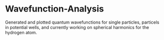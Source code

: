 # Wavefunction-Analysis
Generated and plotted quantum wavefunctions for single particles, particels in potential wells, and currently working on spherical harmonics for the hydrogen atom.

